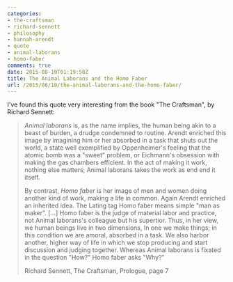 ```yaml
---
categories:
- the-craftsman
- richard-sennett
- philosophy
- hannah-arendt
- quote
- animal-laborans
- homo-faber
comments: true
date: 2015-08-10T01:19:58Z
title: The Animal Laborans and the Homo Faber
url: /2015/08/10/the-animal-laborans-and-the-homo-faber/
---
```


I've found this quote very interesting from the book "The Craftsman", by Richard Sennett:

> *Animal laborans* is, as the name implies, the human being akin to a beast of burden,
> a drudge condemned to routine. Arendt enriched this image by imagining him or her absorbed
> in a task that shuts out the world, a state well exemplified by Oppenheimer's feeling that the
> atomic bomb was a "sweet" problem, or Eichmann's obsession with making the gas chambers
> efficient. In the act of making it work, nothing else matters; Animal laborans takes the work as
> end end it itself.
>
>By contrast, *Homo faber* is her image of men and women doing another kind of work, making 
> a life in common. Again Arendt enriched an inherited idea. The Lating tag Homo faber
> means simple "man as maker". [...] Homo faber is the judge of material labor and practice, not
> Animal laborans's colleague but his supertior. Thus, in her view, we human beings live in two
> dimensions, In one we make things; in this condition we are amoral, absorbed in a task. We
> also harbor another, higher way of life in which we stop producing and start discussion and
> judging together. Whereas Animal laborans is fixated in the question "How?" Homo faber
> asks "Why?"
>
> Richard Sennett, The Craftsman, Prologue, page 7